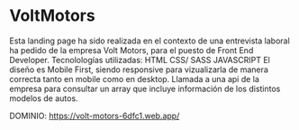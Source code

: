 # VoltMotors
Esta landing page ha sido realizada en el contexto de una entrevista laboral ha pedido de la empresa Volt Motors, para el puesto de Front End Developer. 
Tecnolologías utilizadas: HTML CSS/ SASS JAVASCRIPT 
El diseño es Mobile First, siendo responsive para vizualizarla de manera correcta tanto en mobile como en desktop. 
Llamada a una api de la empresa para consultar un array que incluye información de los distintos modelos de autos.

DOMINIO: https://volt-motors-6dfc1.web.app/

